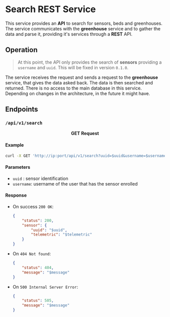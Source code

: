 # Search REST Service

This service provides an __API__ to search for sensors, beds and greenhouses. The service communicates with the __greenhouse__ service and to gather the data and parse it, providing it's services through a __REST__ API.

## Operation

> At this point, the API only provides the search of __sensors__ providing a `username` and `uuid`. This will be fixed in version `0.1.0`.

The service receives the request and sends a request to the __greenhouse__ service, that gives the data asked back. The data is then searched and returned. There is no access to the main database in this service. Depending on changes in the architecture, in the future it might have.

## Endpoints

### `/api/v1/search`

<p align="center"><b>GET Request</b></p>

#### Example

```bash
curl -X GET 'http://ip:port/api/v1/search?uuid=$uuid&username=$username'
```

#### Parameters

- `uuid` : sensor identification
- `username`: username of the user that has the sensor enrolled

#### Response

- On success `200 OK`:

    ```json
    {
        "status": 200,
        "sensor": {
            "uuid": "$uuid",
            "telemetric": "$telemetric"
        }
    }
    ```

- On `404 Not found`:

    ```json
    {
        "status": 404,
        "message": "$message"
    }
    ```

- On `500 Internal Server Error`:
  
    ```json
    {
        "status": 505,
        "message": "$message"
    }
    ```